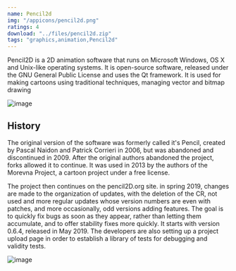 ```yaml
---
name: Pencil2d
img: "/appicons/pencil2d.png"
ratings: 4
download: "../files/pencil2d.zip"
tags: "graphics,animation,Pencil2d"
---
```


Pencil2D is a 2D animation software that runs on Microsoft Windows, OS X and Unix-like operating systems. It is open-source software, released under the GNU General Public License and uses the Qt framework. It is used for making cartoons using traditional techniques, managing vector and bitmap drawing

<img src="../../screenshots/Pencil2d/ss1.png" alt="image" >

## History

The original version of the software was formerly called it's Pencil, created by Pascal Naidon and Patrick Corrieri in 2006, but was abandoned and discontinued in 2009. After the original authors abandoned the project, forks allowed it to continue. It was used in 2013 by the authors of the Morevna Project, a cartoon project under a free license.

The project then continues on the pencil2D.org site. in spring 2019, changes are made to the organization of updates, with the deletion of the CR, not used and more regular updates whose version numbers are even with patches, and more occasionally, odd versions adding features. The goal is to quickly fix bugs as soon as they appear, rather than letting them accumulate, and to offer stability fixes more quickly. It starts with version 0.6.4, released in May 2019. The developers are also setting up a project upload page in order to establish a library of tests for debugging and validity tests.

<img src="../../screenshots/Pencil2d/ss2.jpg" alt="image" >
